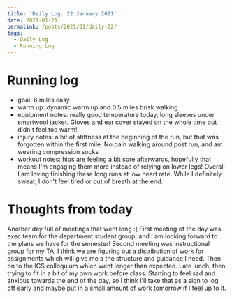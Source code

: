 ```yaml
---
title: 'Daily Log: 22 January 2021'
date: 2021-01-21
permalink: /posts/2021/01/daily-22/
tags:
  - Daily Log
  - Running Log
---
```


# Running log
- goal: 6 miles easy
- warm up: dynamic warm up and 0.5 miles brisk walking
- equipment notes: really good temperature today, long sleeves under smartwool jacket. Gloves and ear cover stayed on the whole time but didn't feel too warm!
- injury notes: a bit of stiffness at the beginning of the run, but that was forgotten within the first mile. No pain walking around post run, and am wearing compression socks
- workout notes: hips are feeling a bit sore afterwards, hopefully that means I'm engaging them more instead of relying on lower legs! Overall I am loving finishing these long runs at low heart rate. While I definitely sweat, I don't feel tired or out of breath at the end.

# Thoughts from today
Another day full of meetings that went long :( First meeting of the day was exec team for the department student group, and I am looking forward to the plans we have for the semester! Second meeting was instructional group for my TA, I think we are figuring out a distribution of work for assignments which will give me a the structure and guidance I need. Then on to the ICS colloquium which went longer than expected. Late lunch, then trying to fit in a bit of my own work before class. Starting to feel sad and anxious towards the end of the day, so I think I'll take that as a sign to log off early and maybe put in a small amount of work tomorrow if I feel up to it.